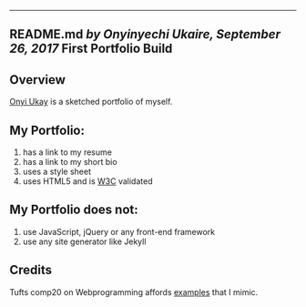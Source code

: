 -------------------------------------------------------------------------
**README.md**
_by Onyinyechi Ukaire, September 26, 2017_
First Portfolio Build
-------------------------------------------------------------------------

## Overview

[Onyi Ukay](https://oukaire.github.io/) is a sketched portfolio of myself.

## My Portfolio:

1. has a link to my resume
2. has a link to my short bio
3. uses a style sheet
4. uses HTML5 and is [W3C](https://validator.w3.org/) validated

## My Portfolio does not:
1. use JavaScript, jQuery or any front-end framework
2. use any site generator like Jekyll

## Credits
Tufts comp20 on Webprogramming affords [examples](https://github.com/tuftsdev/WebProgramming/tree/gh-pages/examples) 
that I mimic.